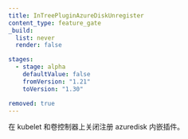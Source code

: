 ```yaml
---
title: InTreePluginAzureDiskUnregister
content_type: feature_gate
_build:
  list: never
  render: false

stages:
  - stage: alpha
    defaultValue: false
    fromVersion: "1.21"
    toVersion: "1.30"

removed: true
---
```


<!--
Stops registering the azuredisk in-tree plugin in kubelet
and volume controllers.
-->
在 kubelet 和卷控制器上关闭注册 azuredisk 内嵌插件。
